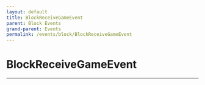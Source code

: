 ```yaml
---
layout: default
title: BlockReceiveGameEvent
parent: Block Events
grand-parent: Events
permalink: /events/block/BlockReceiveGameEvent
---
```


# BlockReceiveGameEvent

---
